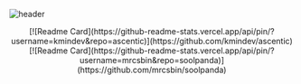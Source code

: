 ![header](https://capsule-render.vercel.app/api?type=waving&color=ffdd00&fontColor=404040&fontAlignY=45&height=220&section=header&text=Chaeeun%20Jeon&fontSize=70)

<div align="center">
[![Readme Card](https://github-readme-stats.vercel.app/api/pin/?username=kmindev&repo=ascentic)](https://github.com/kmindev/ascentic)
[![Readme Card](https://github-readme-stats.vercel.app/api/pin/?username=mrcsbin&repo=soolpanda)](https://github.com/mrcsbin/soolpanda)
</div>

<!--
**Oing52/Oing52** is a ✨ _special_ ✨ repository because its `README.md` (this file) appears on your GitHub profile.

Here are some ideas to get you started:

- 🔭 I’m currently working on ...
- 🌱 I’m currently learning ...
- 👯 I’m looking to collaborate on ...
- 🤔 I’m looking for help with ...
- 💬 Ask me about ...
- 📫 How to reach me: ...
- 😄 Pronouns: ...
- ⚡ Fun fact: ...
[![Top Langs](https://github-readme-stats.vercel.app/api/top-langs/?username=Oing52&layout=compact)](https://github.com/Oing52/github-readme-stats)
![Anurag's GitHub stats](https://github-readme-stats.vercel.app/api?username=Oing52&show_icons=true&theme=transparent)
-->
